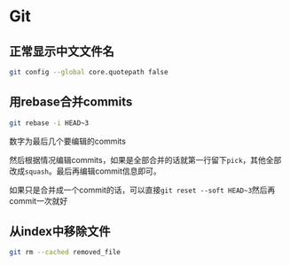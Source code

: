 # Git

## 正常显示中文文件名

```sh
git config --global core.quotepath false
```
## 用rebase合并commits

```sh
git rebase -i HEAD~3
```

数字为最后几个要编辑的commits

然后根据情况编辑commits，如果是全部合并的话就第一行留下`pick`，其他全部改成`squash`。最后再编辑commit信息即可。

如果只是合并成一个commit的话，可以直接`git reset --soft HEAD~3`然后再commit一次就好

## 从index中移除文件

```sh
git rm --cached removed_file
```